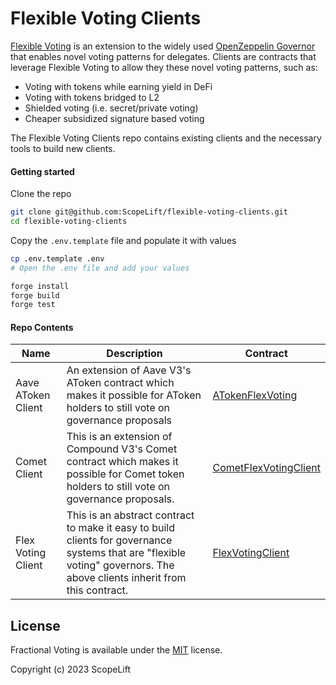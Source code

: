 # Flexible Voting Clients 

[Flexible Voting](https://github.com/ScopeLift/flexible-voting) is an extension to the widely used [OpenZeppelin Governor](https://docs.openzeppelin.com/contracts/4.x/api/governance#Governor) that enables novel voting patterns for delegates. Clients are contracts that leverage Flexible Voting to allow they these novel voting patterns, such as:


  - Voting with tokens while earning yield in DeFi
  - Voting with tokens bridged to L2
  - Shielded voting (i.e. secret/private voting)
  - Cheaper subsidized signature based voting

The Flexible Voting Clients repo contains existing clients and the necessary tools to build new clients.

#### Getting started

Clone the repo

```bash
git clone git@github.com:ScopeLift/flexible-voting-clients.git
cd flexible-voting-clients
```

Copy the `.env.template` file and populate it with values

```bash
cp .env.template .env
# Open the .env file and add your values
```

```bash
forge install
forge build
forge test
```

#### Repo Contents

| Name               | Description                                                                                                                                                                                    | Contract                                           |
|--------------------|------------------------------------------------------------------------------------------------------------------------------------------------------------------------------------------------|----------------------------------------------------|
| Aave AToken Client | An extension of Aave V3's AToken contract which makes it possible for AToken holders to still vote on governance proposals                                                                    | [ATokenFlexVoting](./src/ATokenFlexVoting.sol)     |
| Comet Client       | This is an extension of Compound V3's Comet contract which makes it possible for Comet token holders to still vote on governance proposals.                                                    | [CometFlexVotingClient](./src/CometFlexVoting.sol) |
| Flex Voting Client |This is an abstract contract to make it easy to build clients for governance systems that are "flexible voting" governors. The above clients inherit from this contract. | [FlexVotingClient](./src/FlexVotingClient.sol) |

## License

Fractional Voting is available under the [MIT](LICENSE.txt) license.

Copyright (c) 2023 ScopeLift
